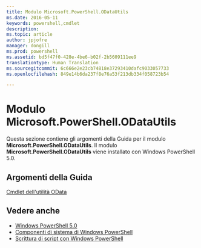 ```yaml
---
title: Modulo Microsoft.PowerShell.ODataUtils
ms.date: 2016-05-11
keywords: powershell,cmdlet
description: 
ms.topic: article
author: jpjofre
manager: dongill
ms.prod: powershell
ms.assetid: bd5f47f0-428e-4be6-b02f-2b5609111ee9
translationtype: Human Translation
ms.sourcegitcommit: 6c666e2e23cb74818e37293410dafc9033057733
ms.openlocfilehash: 849e14b6da237f8e76a53f213db334f058723b54

---
```


# Modulo Microsoft.PowerShell.ODataUtils
Questa sezione contiene gli argomenti della Guida per il modulo **Microsoft.PowerShell.ODataUtils**. Il modulo **Microsoft.PowerShell.ODataUtils** viene installato con Windows PowerShell 5.0.

## Argomenti della Guida
[Cmdlet dell'utilità OData](http://technet.microsoft.com/library/dn818506(v=wps.640).aspx)

## Vedere anche
- [Windows PowerShell 5.0](Windows-PowerShell-5.0.md)
- [Componenti di sistema di Windows PowerShell](https://technet.microsoft.com/en-us/library/4b75f1e4-f327-48f3-92ab-bf5435094d41)
- [Scrittura di script con Windows PowerShell](../../getting-started/fundamental/Scripting-with-Windows-PowerShell.md)




<!--HONumber=Oct16_HO3-->


